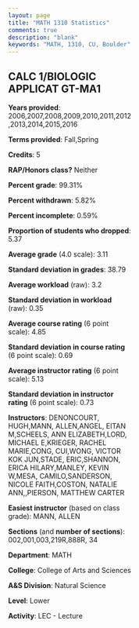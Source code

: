 ```yaml
---
layout: page
title: "MATH 1310 Statistics"
comments: true
description: "blank"
keywords: "MATH, 1310, CU, Boulder"
--- 
```

<head>
<script src="https://ajax.googleapis.com/ajax/libs/jquery/2.1.3/jquery.min.js"></script>
<script src="https://dl.dropboxusercontent.com/s/pc42nxpaw1ea4o9/highcharts.js?dl=0"></script>
<!-- <script src="../assets/js/highcharts.js"></script> -->
<style type="text/css">@font-face {
	font-family: "Bebas Neue";
	src: url(https://www.filehosting.org/file/details/544349/BebasNeue%20Regular.otf) format("opentype");
	}
	h1.Bebas { 
		font-family: "Bebas Neue", Verdana, Tahoma;
	}
</style>
</head>
<body>
	<div id="container" style="float: right; width: 45%; height: 88%; margin-left: 2.5%; margin-right: 2.5%;"></div>
	<script language="JavaScript">
		$(document).ready(function() {
		var chart = {type: 'column'};
		var title = {text: 'Grade Distribution'};
		var xAxis = {categories: ['A','B','C','D','F'],crosshair: true};
		var yAxis = {min: 0,title: {text: 'Percentage'}};
		var tooltip = {headerFormat: '<center><b><span style="font-size:20px">{point.key}</span></b></center>',
		               pointFormat: '<td style="padding:0"><b>{point.y:.1f}%</b></td>',
		               footerFormat: '</table>',shared: true,useHTML: true};
		var plotOptions = {column: {pointPadding: 0.0,borderWidth: 0}};  
		var credits = {enabled: false};var series= [{name: 'Percent',data: [47.47,31.54,14.25,3.37,3.37,]}];
		var json = {};
		json.chart = chart;
		json.title = title;
		json.tooltip = tooltip;
		json.xAxis = xAxis;
		json.yAxis = yAxis;  
		json.series = series;
		json.plotOptions = plotOptions;  
		json.credits = credits;
		$('#container').highcharts(json);
	});
	</script>
</body>
			   
## CALC 1/BIOLOGIC APPLICAT GT-MA1

**Years provided**: 2006,2007,2008,2009,2010,2011,2012,2013,2014,2015,2016

**Terms provided**: Fall,Spring

**Credits**: 5

**RAP/Honors class?** Neither

**Percent grade**: 99.31%

**Percent withdrawn**: 5.82%

**Percent incomplete**: 0.59%

**Proportion of students who dropped**: 5.37

**Average grade** (4.0 scale): 3.11

**Standard deviation in grades**: 38.79

**Average workload** (raw): 3.2

**Standard deviation in workload** (raw): 0.35

**Average course rating** (6 point scale): 4.85

**Standard deviation in course rating** (6 point scale): 0.69

**Average instructor rating** (6 point scale): 5.13

**Standard deviation in instructor rating** (6 point scale): 0.73

**Instructors**: DENONCOURT, HUGH,MANN, ALLEN,ANGEL, EITAN M,SCHEELS, ANN ELIZABETH,LORD, MICHAEL E,KRIEGER, RACHEL MARIE,CONG, CUI,WONG, VICTOR KOK JUN,STADE, ERIC,SHANNON, ERICA HILARY,MANLEY, KEVIN W,MESA, CAMILO,SANDERSON, NICOLE FAITH,COSTON, NATALIE ANN,,PIERSON, MATTHEW CARTER

**Easiest instructor** (based on class grade): MANN, ALLEN

**Sections** (and **number of sections**): 002,001,003,219R,888R, 34

**Department**: MATH

**College**: College of Arts and Sciences

**A&S Division**: Natural Science

**Level**: Lower

**Activity**: LEC - Lecture